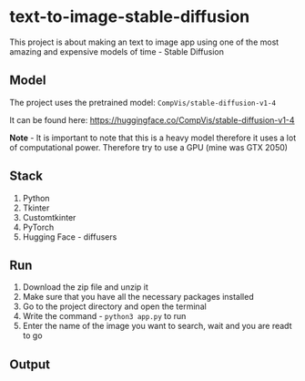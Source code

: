 # text-to-image-stable-diffusion
This project is about making an text to image app using one of the most amazing and expensive models of time - Stable Diffusion

## Model 
The project uses the pretrained model: `CompVis/stable-diffusion-v1-4` 

It can be found here: https://huggingface.co/CompVis/stable-diffusion-v1-4

**Note** - It is important to note that this is a heavy model therefore it uses a lot of computational power. Therefore try to use a GPU (mine was GTX 2050)

## Stack
1. Python
2. Tkinter
3. Customtkinter
4. PyTorch
5. Hugging Face - diffusers

## Run
1. Download the zip file and unzip it
2. Make sure that you have all the necessary packages installed
3. Go to the project directory and open the terminal
4. Write the command - `python3 app.py` to run
5. Enter the name of the image you want to search, wait and you are readt to go 

## Output